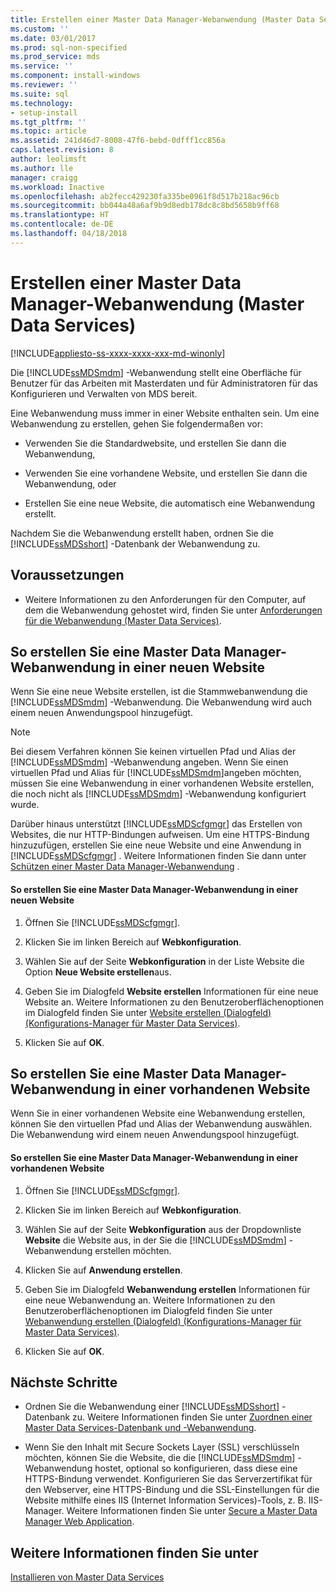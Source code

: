 ```yaml
---
title: Erstellen einer Master Data Manager-Webanwendung (Master Data Services) | Microsoft-Dokumentation
ms.custom: ''
ms.date: 03/01/2017
ms.prod: sql-non-specified
ms.prod_service: mds
ms.service: ''
ms.component: install-windows
ms.reviewer: ''
ms.suite: sql
ms.technology:
- setup-install
ms.tgt_pltfrm: ''
ms.topic: article
ms.assetid: 241d46d7-8008-47f6-bebd-0dfff1cc856a
caps.latest.revision: 8
author: leolimsft
ms.author: lle
manager: craigg
ms.workload: Inactive
ms.openlocfilehash: ab2fecc429230fa335be0961f8d517b218ac96cb
ms.sourcegitcommit: bb044a48a6af9b9d8edb178dc8c8bd5658b9ff68
ms.translationtype: HT
ms.contentlocale: de-DE
ms.lasthandoff: 04/18/2018
---
```

# <a name="create-a-master-data-manager-web-application-master-data-services"></a>Erstellen einer Master Data Manager-Webanwendung (Master Data Services)

[!INCLUDE[appliesto-ss-xxxx-xxxx-xxx-md-winonly](../../includes/appliesto-ss-xxxx-xxxx-xxx-md-winonly.md)]

  Die [!INCLUDE[ssMDSmdm](../../includes/ssmdsmdm-md.md)] -Webanwendung stellt eine Oberfläche für Benutzer für das Arbeiten mit Masterdaten und für Administratoren für das Konfigurieren und Verwalten von MDS bereit.  
  
 Eine Webanwendung muss immer in einer Website enthalten sein. Um eine Webanwendung zu erstellen, gehen Sie folgendermaßen vor:  
  
-   Verwenden Sie die Standardwebsite, und erstellen Sie dann die Webanwendung,  
  
-   Verwenden Sie eine vorhandene Website, und erstellen Sie dann die Webanwendung, oder  
  
-   Erstellen Sie eine neue Website, die automatisch eine Webanwendung erstellt.  
  
 Nachdem Sie die Webanwendung erstellt haben, ordnen Sie die [!INCLUDE[ssMDSshort](../../includes/ssmdsshort-md.md)] -Datenbank der Webanwendung zu.  
  
## <a name="prerequisites"></a>Voraussetzungen  
  
-   Weitere Informationen zu den Anforderungen für den Computer, auf dem die Webanwendung gehostet wird, finden Sie unter [Anforderungen für die Webanwendung &#40;Master Data Services&#41;](../../master-data-services/install-windows/web-application-requirements-master-data-services.md).  
  
## <a name="to-create-a-master-data-manager-web-application-in-a-new-website"></a>So erstellen Sie eine Master Data Manager-Webanwendung in einer neuen Website  
 Wenn Sie eine neue Website erstellen, ist die Stammwebanwendung die [!INCLUDE[ssMDSmdm](../../includes/ssmdsmdm-md.md)] -Webanwendung. Die Webanwendung wird auch einem neuen Anwendungspool hinzugefügt.  
  
> [!NOTE]  
>  Bei diesem Verfahren können Sie keinen virtuellen Pfad und Alias der [!INCLUDE[ssMDSmdm](../../includes/ssmdsmdm-md.md)] -Webanwendung angeben. Wenn Sie einen virtuellen Pfad und Alias für [!INCLUDE[ssMDSmdm](../../includes/ssmdsmdm-md.md)]angeben möchten, müssen Sie eine Webanwendung in einer vorhandenen Website erstellen, die noch nicht als [!INCLUDE[ssMDSmdm](../../includes/ssmdsmdm-md.md)] -Webanwendung konfiguriert wurde.  
  
 Darüber hinaus unterstützt [!INCLUDE[ssMDScfgmgr](../../includes/ssmdscfgmgr-md.md)] das Erstellen von Websites, die nur HTTP-Bindungen aufweisen. Um eine HTTPS-Bindung hinzuzufügen, erstellen Sie eine neue Website und eine Anwendung in [!INCLUDE[ssMDScfgmgr](../../includes/ssmdscfgmgr-md.md)] . Weitere Informationen finden Sie dann unter [Schützen einer Master Data Manager-Webanwendung](../../master-data-services/install-windows/secure-a-master-data-manager-web-application.md) .  
  
#### <a name="to-create-a-master-data-manager-web-application-in-a-new-website"></a>So erstellen Sie eine Master Data Manager-Webanwendung in einer neuen Website  
  
1.  Öffnen Sie [!INCLUDE[ssMDScfgmgr](../../includes/ssmdscfgmgr-md.md)].  
  
2.  Klicken Sie im linken Bereich auf **Webkonfiguration**.  
  
3.  Wählen Sie auf der Seite **Webkonfiguration** in der Liste Website die Option **Neue Website erstellen**aus.  
  
4.  Geben Sie im Dialogfeld **Website erstellen** Informationen für eine neue Website an. Weitere Informationen zu den Benutzeroberflächenoptionen im Dialogfeld finden Sie unter [Website erstellen (Dialogfeld) &#40;Konfigurations-Manager für Master Data Services&#41;](../../master-data-services/create-website-dialog-box-master-data-services-configuration-manager.md).  
  
5.  Klicken Sie auf **OK**.  
  
## <a name="to-create-a-master-data-manager-web-application-in-an-existing-website"></a>So erstellen Sie eine Master Data Manager-Webanwendung in einer vorhandenen Website  
 Wenn Sie in einer vorhandenen Website eine Webanwendung erstellen, können Sie den virtuellen Pfad und Alias der Webanwendung auswählen. Die Webanwendung wird einem neuen Anwendungspool hinzugefügt.  
  
#### <a name="to-create-a-master-data-manager-web-application-in-an-existing-website"></a>So erstellen Sie eine Master Data Manager-Webanwendung in einer vorhandenen Website  
  
1.  Öffnen Sie [!INCLUDE[ssMDScfgmgr](../../includes/ssmdscfgmgr-md.md)].  
  
2.  Klicken Sie im linken Bereich auf **Webkonfiguration**.  
  
3.  Wählen Sie auf der Seite **Webkonfiguration** aus der Dropdownliste **Website** die Website aus, in der Sie die [!INCLUDE[ssMDSmdm](../../includes/ssmdsmdm-md.md)] -Webanwendung erstellen möchten.  
  
4.  Klicken Sie auf **Anwendung erstellen**.  
  
5.  Geben Sie im Dialogfeld **Webanwendung erstellen** Informationen für eine neue Webanwendung an. Weitere Informationen zu den Benutzeroberflächenoptionen im Dialogfeld finden Sie unter [Webanwendung erstellen (Dialogfeld) &#40;Konfigurations-Manager für Master Data Services&#41;](../../master-data-services/create-web-application-dialog-box-master-data-services-configuration-manager.md).  
  
6.  Klicken Sie auf **OK**.  
  
## <a name="next-steps"></a>Nächste Schritte  
  
-   Ordnen Sie die Webanwendung einer [!INCLUDE[ssMDSshort](../../includes/ssmdsshort-md.md)] -Datenbank zu. Weitere Informationen finden Sie unter [Zuordnen einer Master Data Services-Datenbank und -Webanwendung](../../master-data-services/install-windows/associate-a-master-data-services-database-and-web-application.md).  
  
-   Wenn Sie den Inhalt mit Secure Sockets Layer (SSL) verschlüsseln möchten, können Sie die Website, die die [!INCLUDE[ssMDSmdm](../../includes/ssmdsmdm-md.md)] -Webanwendung hostet, optional so konfigurieren, dass diese eine HTTPS-Bindung verwendet. Konfigurieren Sie das Serverzertifikat für den Webserver, eine HTTPS-Bindung und die SSL-Einstellungen für die Website mithilfe eines IIS (Internet Information Services)-Tools, z. B. IIS-Manager. Weitere Informationen finden Sie unter [Secure a Master Data Manager Web Application](../../master-data-services/install-windows/secure-a-master-data-manager-web-application.md).  
  
## <a name="see-also"></a>Weitere Informationen finden Sie unter  
 [Installieren von Master Data Services](../../master-data-services/install-windows/install-master-data-services.md)  
  
  
